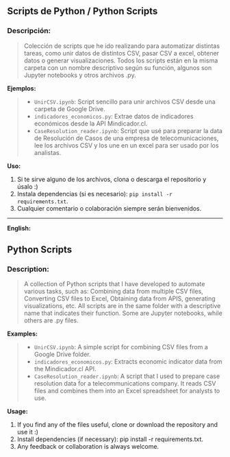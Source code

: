 ## Scripts de Python / Python Scripts


### Descripción:

> Colección de scripts que he ido realizando para automatizar distintas tareas, como unir datos de distintos CSV, pasar CSV a excel, obtener datos o generar visualizaciones. Todos los scripts están en la misma carpeta con un nombre descriptivo según su función, algunos son Jupyter notebooks y otros archivos .py.


**Ejemplos:**

> * `UnirCSV.ipynb`: Script sencillo para unir archivos CSV desde una carpeta de Google Drive.
> * `indicadores_economicos.py`: Extrae datos de indicadores económicos desde la API Mindicador.cl.
> * `CaseResolution_reader.ipynb`: Script que usé para preparar la data de Resolución de Casos de una empresa de telecomunicaciones, lee los archivos CSV y los une en un excel para ser usado por los analistas.

**Uso:**

1. Si te sirve alguno de los archivos, clona o descarga el repositorio y úsalo :)
2. Instala dependencias (si es necesario): `pip install -r requirements.txt`.
3. Cualquier comentario o colaboración siempre serán bienvenidos.


---

**English:**

## Python Scripts


### Description:

> A collection of Python scripts that I have developed to automate various tasks, such as:
Combining data from multiple CSV files, Converting CSV files to Excel, Obtaining data from APIS, generating visualizations, etc.
All scripts are in the same folder with a descriptive name that indicates their function. Some are Jupyter notebooks, while others are .py files.


**Examples:**

> * `UnirCSV.ipynb`: A simple script for combining CSV files from a Google Drive folder.
> * `indicadores_economicos.py`: Extracts economic indicator data from the Mindicador.cl API.
> * `CaseResolution_reader.ipynb`: A script that I used to prepare case resolution data for a telecommunications company. It reads CSV files and combines them into an Excel spreadsheet for analysts to use.

**Usage:**

1. If you find any of the files useful, clone or download the repository and use it :)
2. Install dependencies (if necessary): pip install -r requirements.txt.
3. Any feedback or collaboration is always welcome.
